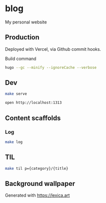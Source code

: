 # blog

My personal website

## Production

Deployed with Vercel, via Github commit hooks.

Build command

```sh
hugo --gc --minify --ignoreCache --verbose
```

## Dev

```sh
make serve
```

```sh
open http://localhost:1313
```

## Content scaffolds

### Log

```sh
make log
```

## TIL

```sh
make til p={category}/{title}
```

## Background wallpaper

Generated with https://lexica.art
